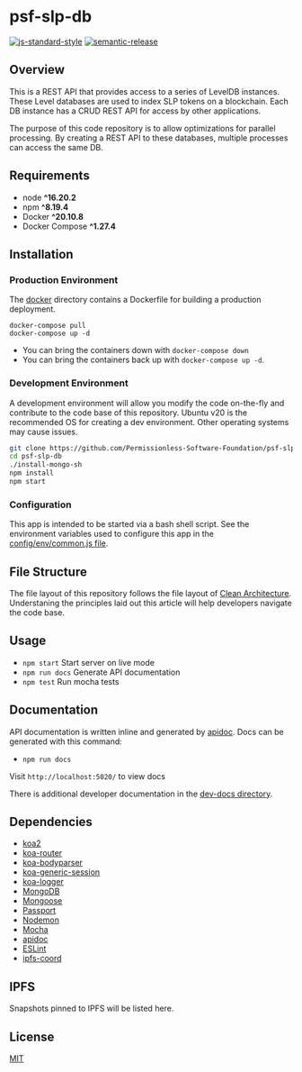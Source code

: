 # psf-slp-db

[![js-standard-style](https://img.shields.io/badge/code%20style-standard-brightgreen.svg)](http://standardjs.com) [![semantic-release](https://img.shields.io/badge/%20%20%F0%9F%93%A6%F0%9F%9A%80-semantic--release-e10079.svg)](https://github.com/semantic-release/semantic-release)

## Overview

This is a REST API that provides access to a series of LevelDB instances. These Level databases are used to index SLP tokens on a blockchain. Each DB instance has a CRUD REST API for access by other applications.

The purpose of this code repository is to allow optimizations for parallel processing. By creating a REST API to these databases, multiple processes can access the same DB.

## Requirements

- node **^16.20.2**
- npm **^8.19.4**
- Docker **^20.10.8**
- Docker Compose **^1.27.4**

## Installation

### Production Environment

The [docker](./production/docker) directory contains a Dockerfile for building a production deployment.

```
docker-compose pull
docker-compose up -d
```

- You can bring the containers down with `docker-compose down`
- You can bring the containers back up with `docker-compose up -d`.

### Development Environment

A development environment will allow you modify the code on-the-fly and contribute to the code base of this repository. Ubuntu v20 is the recommended OS for creating a dev environment. Other operating systems may cause issues.

```bash
git clone https://github.com/Permissionless-Software-Foundation/psf-slp-db
cd psf-slp-db
./install-mongo-sh
npm install
npm start
```

### Configuration

This app is intended to be started via a bash shell script. See the environment variables used to configure this app in the [config/env/common.js file](./config/env/common.js).

## File Structure

The file layout of this repository follows the file layout of [Clean Architecture](https://christroutner.github.io/trouts-blog/blog/clean-architecture). Understaning the principles laid out this article will help developers navigate the code base.

## Usage

- `npm start` Start server on live mode
- `npm run docs` Generate API documentation
- `npm test` Run mocha tests

## Documentation

API documentation is written inline and generated by [apidoc](http://apidocjs.com/). Docs can be generated with this command:
- `npm run docs`

Visit `http://localhost:5020/` to view docs

There is additional developer documentation in the [dev-docs directory](./dev-docs).

## Dependencies

- [koa2](https://github.com/koajs/koa/tree/v2.x)
- [koa-router](https://github.com/alexmingoia/koa-router)
- [koa-bodyparser](https://github.com/koajs/bodyparser)
- [koa-generic-session](https://github.com/koajs/generic-session)
- [koa-logger](https://github.com/koajs/logger)
- [MongoDB](http://mongodb.org/)
- [Mongoose](http://mongoosejs.com/)
- [Passport](http://passportjs.org/)
- [Nodemon](http://nodemon.io/)
- [Mocha](https://mochajs.org/)
- [apidoc](http://apidocjs.com/)
- [ESLint](http://eslint.org/)
- [ipfs-coord](https://www.npmjs.com/package/ipfs-coord)

## IPFS

Snapshots pinned to IPFS will be listed here.

## License

[MIT](./LICENSE.md)
